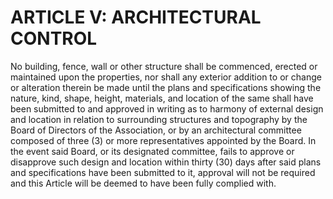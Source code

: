 # ARTICLE V: ARCHITECTURAL CONTROL

No building, fence, wall or other structure shall be commenced, erected or maintained upon the properties, nor shall any exterior addition to or change or alteration therein be made until the plans and specifications showing the nature, kind, shape, height, materials, and location of the same shall have been submitted to and approved in writing as to harmony of external design and location in relation to surrounding structures and topography by the Board of Directors of the Association, or by an architectural committee composed of three (3) or more representatives appointed by the Board. In the event said Board, or its designated committee, fails to approve or disapprove such design and location within thirty (30) days after said plans and specifications have been submitted to it, approval will not be required and this Article will be deemed to have been fully complied with.

